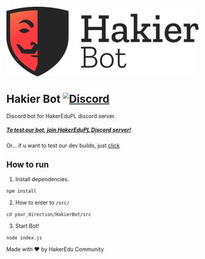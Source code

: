 ![HakierBot](https://raw.githubusercontent.com/HakerEduCommunity/design-assets/master/assets/github-thumbnail.png)
# Hakier Bot [![Discord](https://discordapp.com/api/guilds/302874462313906179/embed.png)](https://discord.gg/8rtAfsV)
Discord bot for HakerEduPL discord server.
##### [To test our bot, join HakerEduPL Discord server! ](https://discord.gg/8rtAfsV)
Or... if u want to test our dev builds, just [click](https://discord.gg/c6PqMP7)

## How to run
1. Install dependencies.
```
npm install
```
2. How to enter to `/src/`
```
cd your_direction/HakierBot/src
```
3. Start Bot!
```
node index.js
```

Made with :heart: by HakerEdu Community
